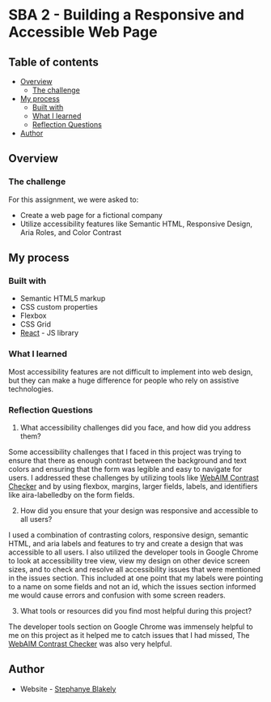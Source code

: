 # SBA 2 - Building a Responsive and Accessible Web Page

## Table of contents

- [Overview](#overview)
  - [The challenge](#the-challenge)
- [My process](#my-process)
  - [Built with](#built-with)
  - [What I learned](#what-i-learned)
  - [Reflection Questions](#reflection-questions)
- [Author](#author)

## Overview

### The challenge

For this assignment, we were asked to:

- Create a web page for a fictional company
- Utilize accessibility features like Semantic HTML, Responsive Design, Aria Roles, and Color Contrast

## My process

### Built with

- Semantic HTML5 markup
- CSS custom properties
- Flexbox
- CSS Grid
- [React](https://reactjs.org/) - JS library

### What I learned

Most accessibility features are not difficult to implement into web design, but they can make a huge difference for people who rely on assistive technologies.

### Reflection Questions

1. What accessibility challenges did you face, and how did you address them?

Some accessibility challenges that I faced in this project was trying to ensure that there as enough contrast between the background and text colors and ensuring that the form was legible and easy to navigate for users. I addressed these challenges by utilizing tools like [WebAIM Contrast Checker](https://webaim.org/resources/contrastchecker/) and by using flexbox, margins, larger fields, labels, and identifiers like aira-labelledby on the form fields.

2. How did you ensure that your design was responsive and accessible to all users?

I used a combination of contrasting colors, responsive design, semantic HTML, and aria labels and features to try and create a design that was accessible to all users. I also utilized the developer tools in Google Chrome to look at accessibility tree view, view my design on other device screen sizes, and to check and resolve all accessibility issues that were mentioned in the issues section. This included at one point that my labels were pointing to a name on some fields and not an id, which the issues section informed me would cause errors and confusion with some screen readers.

3. What tools or resources did you find most helpful during this project?

The developer tools section on Google Chrome was immensely helpful to me on this project as it helped me to catch issues that I had missed, The [WebAIM Contrast Checker](https://webaim.org/resources/contrastchecker/) was also very helpful.

## Author

- Website - [Stephanye Blakely](https://www.stephanyeblakely.com)

